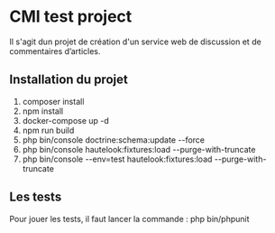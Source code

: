 # CMI test project

Il s'agit dun projet de création d'un service web de discussion et de commentaires d’articles.

## Installation du projet

1. composer install
2. npm install
3. docker-compose up -d
4. npm run build
5. php bin/console doctrine:schema:update --force
6. php bin/console hautelook:fixtures:load --purge-with-truncate
7. php bin/console --env=test hautelook:fixtures:load --purge-with-truncate

## Les tests

Pour jouer les tests, il faut lancer la commande : php bin/phpunit


